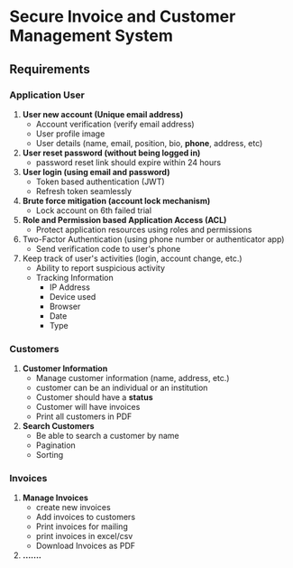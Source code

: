 # Secure Invoice and Customer Management System

## Requirements

### Application User
1. **User new account (Unique email address)**
    - Account verification (verify email address)
    - User profile image
    - User details (name, email, position, bio, **phone**, address, etc)
2. **User reset password (without being logged in)**
    - password reset link should expire within 24 hours
3. **User login (using email and password)**
    - Token based authentication (JWT)
    - Refresh token seamlessly
4. **Brute force mitigation (account lock mechanism)**
    - Lock account on 6th failed trial
5. **Role and Permission based Application Access (ACL)**
    - Protect application resources using roles and permissions
6. Two-Factor Authentication (using phone number or authenticator app)
    - Send verification code to user's phone
7. Keep track of user's activities (login, account change, etc.)
    - Ability to report suspicious activity
    - Tracking Information
        - IP Address
        - Device used
        - Browser
        - Date
        - Type
### Customers
1. **Customer Information**
    - Manage customer information (name, address, etc.)
    - customer can be an individual or an institution
    - Customer should have a **status**
    - Customer will have invoices
    - Print all customers in PDF
2. **Search Customers**
    - Be able to search a customer by name
    - Pagination
    - Sorting
### Invoices
1. **Manage Invoices**
    - create new invoices
    - Add invoices to customers
    - Print invoices for mailing
    - print invoices in excel/csv
    - Download Invoices as PDF
2. **.......**
